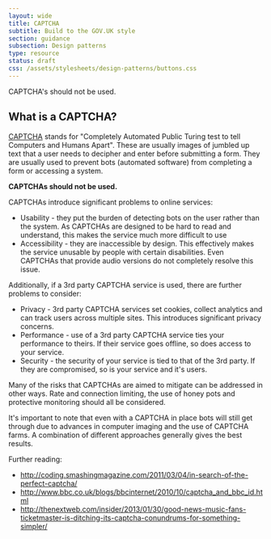 ```yaml
---
layout: wide
title: CAPTCHA
subtitle: Build to the GOV.UK style 
section: guidance
subsection: Design patterns
type: resource
status: draft
css: /assets/stylesheets/design-patterns/buttons.css
---
```


CAPTCHA's should not be used.

## What is a CAPTCHA?
[CAPTCHA](http://en.wikipedia.org/wiki/CAPTCHA) stands for "Completely Automated Public Turing test to tell Computers and Humans Apart". These are usually images of jumbled up text that a user needs to decipher and enter before submitting a form. They are usually used to prevent bots (automated software) from completing a form or accessing a system.

**CAPTCHAs should not be used.**

CAPTCHAs introduce significant problems to online services:

* Usability - they put the burden of detecting bots on the user rather than the system. As CAPTCHAs are designed to be hard to read and understand, this makes the service much more difficult to use
* Accessibility - they are inaccessible by design. This effectively makes the service unusable by people with certain disabilities. Even CAPTCHAs that provide audio versions do not completely resolve this issue.

Additionally, if a 3rd party CAPTCHA service is used, there are further problems to consider:

* Privacy - 3rd party CAPTCHA services set cookies, collect analytics and can track users across multiple sites. This introduces significant privacy concerns.
* Performance - use of a 3rd party CAPTCHA service ties your performance to theirs. If their service goes offline, so does access to your service.
* Security - the security of your service is tied to that of the 3rd party. If they are compromised, so is your service and it's users.

Many of the risks that CAPTCHAs are aimed to mitigate can be addressed in other ways. Rate and connection limiting, the use of honey pots and protective monitoring should all be considered.

It's important to note that even with a CAPTCHA in place bots will still get through due to advances in computer imaging and the use of CAPTCHA farms. A combination of different approaches generally gives the best results.

Further reading:
* http://coding.smashingmagazine.com/2011/03/04/in-search-of-the-perfect-captcha/
* http://www.bbc.co.uk/blogs/bbcinternet/2010/10/captcha_and_bbc_id.html
* http://thenextweb.com/insider/2013/01/30/good-news-music-fans-ticketmaster-is-ditching-its-captcha-conundrums-for-something-simpler/